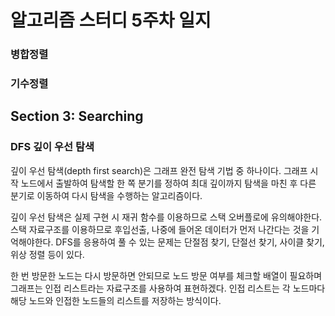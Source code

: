 # 알고리즘 스터디 5주차 일지

### 병합정렬

### 기수정렬

## Section 3: Searching

### DFS 깊이 우선 탐색

깊이 우선 탐색(depth first search)은 그래프 완전 탐색 기법 중 하나이다.
그래프 시작 노드에서 출발하여 탐색할 한 쪽 분기를 정하여 최대 깊이까지 탐색을 마친 후 다른 분기로 이동하여 다시 탐색을 수행하는 알고리즘이다.

깊이 우선 탐색은 실제 구현 시 재귀 함수를 이용하므로 스택 오버플로에 유의해야한다.
스택 자료구조를 이용하므로 후입선출, 나중에 들어온 데이터가 먼저 나간다는 것을 기억해야한다.
DFS를 응용하여 풀 수 있는 문제는 단절점 찾기, 단절선 찾기, 사이클 찾기, 위상 정렬 등이 있다.

한 번 방문한 노드는 다시 방문하면 안되므로 노드 방문 여부를 체크할 배열이 필요하며 그래프는 인접 리스트라는 자료구조를 사용하여 표현하겠다.
인접 리스트는 각 노드마다 해당 노드와 인접한 노드들의 리스트를 저장하는 방식이다.
